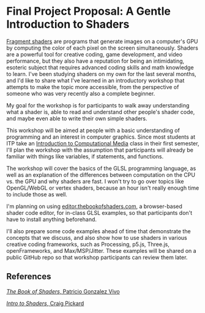 # Final Project Proposal: A Gentle Introduction to Shaders

[Fragment shaders](https://thebookofshaders.com/01/) are programs that generate images on a computer's GPU by computing the color of each pixel on the screen simultaneously. Shaders are a powerful tool for creative coding, game development, and video performance, but they also have a reputation for being an intimidating, esoteric subject that requires advanced coding skills and math knowledge to learn. I've been studying shaders on my own for the last several months, and I'd like to share what I've learned in an introductory workshop that attempts to make the topic more accessible, from the perspective of someone who was very recently also a complete beginner.

My goal for the workshop is for participants to walk away understanding what a shader is, able to read and understand other people's shader code, and maybe even able to write their own simple shaders.

This workshop will be aimed at people with a basic understanding of programming and an interest in computer graphics. Since most students at ITP take an [Introduction to Computational Media](https://github.com/ITPNYU/ICM-2017) class in their first semester, I'll plan the workshop with the assumption that participants will already be familiar with things like variables, if statements, and functions.

The workshop will cover the basics of the GLSL programming language, as well as an explanation of the differences between computation on the CPU vs. the GPU and why shaders are fast. I won't try to go over topics like OpenGL/WebGL or vertex shaders, because an hour isn't really enough time to include those as well.

I'm planning on using [editor.thebookofshaders.com](http://editor.thebookofshaders.com/), a browser-based shader code editor, for in-class GLSL examples, so that participants don't have to install anything beforehand.

I'll also prepare some code examples ahead of time that demonstrate the concepts that we discuss, and also show how to use shaders in various creative coding frameworks, such as Processing, p5.js, Three.js, openFrameworks, and Max/MSP/Jitter. These examples will be shared on a public GitHub repo so that workshop participants can review them later.

## References

[_The Book of Shaders_, Patricio Gonzalez Vivo](https://thebookofshaders.com/)

[_Intro to Shaders_, Craig Pickard](https://github.com/Craigson/Intro_to_shaders)
